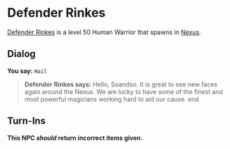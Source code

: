 # Defender Rinkes



[Defender Rinkes](/npc/152008) is a level 50 Human Warrior that spawns in [Nexus](/zone/152).



## Dialog

**You say:** `Hail`



>**Defender Rinkes says:** Hello, Soandso.  It is great to see new faces again around the Nexus.  We are lucky to have some of the finest and most powerful magicians working hard to aid our cause.
end



## Turn-Ins



**This NPC *should* return incorrect items given.**





